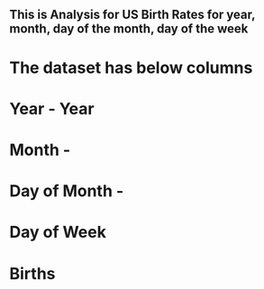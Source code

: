 ## This is Analysis for US Birth Rates for year, month, day of the month, day of the week
# The dataset has below columns
# Year - Year 
# Month - 
# Day of Month - 
# Day of Week
# Births